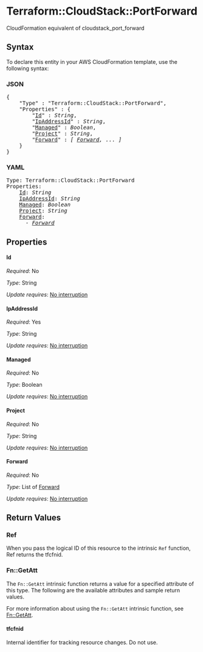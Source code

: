 # Terraform::CloudStack::PortForward

CloudFormation equivalent of cloudstack_port_forward

## Syntax

To declare this entity in your AWS CloudFormation template, use the following syntax:

### JSON

<pre>
{
    "Type" : "Terraform::CloudStack::PortForward",
    "Properties" : {
        "<a href="#id" title="Id">Id</a>" : <i>String</i>,
        "<a href="#ipaddressid" title="IpAddressId">IpAddressId</a>" : <i>String</i>,
        "<a href="#managed" title="Managed">Managed</a>" : <i>Boolean</i>,
        "<a href="#project" title="Project">Project</a>" : <i>String</i>,
        "<a href="#forward" title="Forward">Forward</a>" : <i>[ <a href="forward.md">Forward</a>, ... ]</i>
    }
}
</pre>

### YAML

<pre>
Type: Terraform::CloudStack::PortForward
Properties:
    <a href="#id" title="Id">Id</a>: <i>String</i>
    <a href="#ipaddressid" title="IpAddressId">IpAddressId</a>: <i>String</i>
    <a href="#managed" title="Managed">Managed</a>: <i>Boolean</i>
    <a href="#project" title="Project">Project</a>: <i>String</i>
    <a href="#forward" title="Forward">Forward</a>: <i>
      - <a href="forward.md">Forward</a></i>
</pre>

## Properties

#### Id

_Required_: No

_Type_: String

_Update requires_: [No interruption](https://docs.aws.amazon.com/AWSCloudFormation/latest/UserGuide/using-cfn-updating-stacks-update-behaviors.html#update-no-interrupt)

#### IpAddressId

_Required_: Yes

_Type_: String

_Update requires_: [No interruption](https://docs.aws.amazon.com/AWSCloudFormation/latest/UserGuide/using-cfn-updating-stacks-update-behaviors.html#update-no-interrupt)

#### Managed

_Required_: No

_Type_: Boolean

_Update requires_: [No interruption](https://docs.aws.amazon.com/AWSCloudFormation/latest/UserGuide/using-cfn-updating-stacks-update-behaviors.html#update-no-interrupt)

#### Project

_Required_: No

_Type_: String

_Update requires_: [No interruption](https://docs.aws.amazon.com/AWSCloudFormation/latest/UserGuide/using-cfn-updating-stacks-update-behaviors.html#update-no-interrupt)

#### Forward

_Required_: No

_Type_: List of <a href="forward.md">Forward</a>

_Update requires_: [No interruption](https://docs.aws.amazon.com/AWSCloudFormation/latest/UserGuide/using-cfn-updating-stacks-update-behaviors.html#update-no-interrupt)

## Return Values

### Ref

When you pass the logical ID of this resource to the intrinsic `Ref` function, Ref returns the tfcfnid.

### Fn::GetAtt

The `Fn::GetAtt` intrinsic function returns a value for a specified attribute of this type. The following are the available attributes and sample return values.

For more information about using the `Fn::GetAtt` intrinsic function, see [Fn::GetAtt](https://docs.aws.amazon.com/AWSCloudFormation/latest/UserGuide/intrinsic-function-reference-getatt.html).

#### tfcfnid

Internal identifier for tracking resource changes. Do not use.

